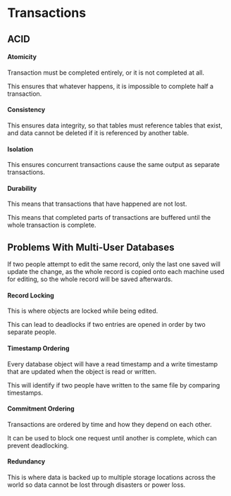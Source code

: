 # Transactions

## ACID

#### Atomicity

Transaction must be completed entirely, or it is not completed at all.

This ensures that whatever happens, it is impossible to complete half a transaction.

#### Consistency

This ensures data integrity, so that tables must reference tables that exist, and
data cannot be deleted if it is referenced by another table.

#### Isolation

This ensures concurrent transactions cause the same output as separate transactions.

#### Durability

This means that transactions that have happened are not lost.

This means that completed parts of transactions are buffered until the whole transaction
is complete.

## Problems With Multi-User Databases

If two people attempt to edit the same record, only the last one saved will update the change,
as the whole record is copied onto each machine used for editing, so the whole record will be
saved afterwards.

#### Record Locking

This is where objects are locked while being edited.

This can lead to deadlocks if two entries are opened in order by two separate people.

#### Timestamp Ordering

Every database object will have a read timestamp and a write timestamp that are updated when
the object is read or written.

This will identify if two people have written to the same file by comparing timestamps.

#### Commitment Ordering

Transactions are ordered by time and how they depend on each other.

It can be used to block one request until another is complete, which can prevent deadlocking.

#### Redundancy

This is where data is backed up to multiple storage locations across the world so data cannot
be lost through disasters or power loss.

